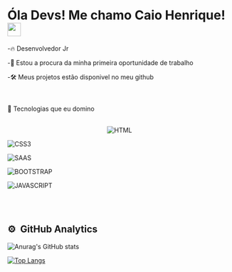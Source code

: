 <h1> Óla Devs! Me chamo Caio Henrique! <img src="https://raw.githubusercontent.com/kaueMarques/kaueMarques/master/hi.gif"width="30px"></h1>

-🔥 Desenvolvedor Jr

-🔭 Estou a procura da minha primeira oportunidade de trabalho

-🛠 Meus projetos estão disponivel no meu github

<br><br>
🔗 Tecnologias que eu domino
<br><br>
<p align="center">
<img  alt="HTML"
src="https://img.shields.io/badge/HTML5-E34F26?style=for-the-badge&logo=html5&logoColor=white">     

<img  alt="CSS3"
src="https://img.shields.io/badge/CSS3-1572B6?style=for-the-badge&logo=css3&logoColor=white">  

<img  alt="SAAS"
src="https://img.shields.io/badge/Sass-CC6699?style=for-the-badge&logo=sass&logoColor=white">  

<img  alt="BOOTSTRAP"
src="https://img.shields.io/badge/Bootstrap-563D7C?style=for-the-badge&logo=bootstrap&logoColor=white">  

<img  alt="JAVASCRIPT"
src="https://img.shields.io/badge/JavaScript-F7DF1E?style=for-the-badge&logo=javascript&logoColor=black">  
<p>
<br><br>

## ⚙ &nbsp;GitHub Analytics

![Anurag's GitHub stats](https://github-readme-stats.vercel.app/api?username=caiohmg&show_icons=true&theme=radical)


[![Top Langs](https://github-readme-stats.vercel.app/api/top-langs/?username=caiohmg&layout=compact)](https://github.com/anuraghazra/github-readme-stats)
